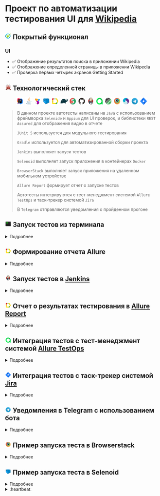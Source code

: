 # Проект по автоматизации тестирования UI для [Wikipedia](https://en.wikipedia.org/wiki/)

## <img width="4%" title="Functional" src="images/logo/functional.png"> Покрытый функционал

### UI

- :white_check_mark: Отображение результатов поиска в приложении Wikipedia
- :white_check_mark: Отображение определенной страницы в приложении Wikipedia
- :white_check_mark: Проверка первых четырех экранов Getting Started
## <img width="4%" title="Technologies" src="images/logo/technologies.png"> Технологический стек

<p align="center">
<img width="5%" title="IntelliJ IDEA" src="images/logo/Intelij_IDEA.svg">
<img width="5%" title="Java" src="images/logo/Java.svg">
<img width="5%" title="Selenide" src="images/logo/Selenide.svg">
<img width="5%" title="Selenoid" src="images/logo/Selenoid.svg">
<img width="5%" title="Allure Report" src="images/logo/Allure_Report.svg">
<img width="5%" title="Gradle" src="images/logo/Gradle.svg">
<img width="5%" title="JUnit5" src="images/logo/JUnit5.svg">
<img width="5%" title="GitHub" src="images/logo/GitHub.svg">
<img width="5%" title="Jenkins" src="images/logo/Jenkins.svg">
<img width="5%" title="Allure TestOps" src="images/logo/Allure_TestOps.svg">
<img width="5%" title="Rest Assured" src="images/logo/Rest-Assured.svg">
<img width="5%" title="BrowserStack" src="images/logo/Browserstack.svg">
<img width="5%" title="Appium" src="images/logo/Appium.svg">
<img width="5%" title="Telegram" src="images/logo/Telegram.svg">
<img width="5%" title="Jira" src="images/logo/Jira.svg">
</p>

> В данном проекте автотесты написаны на <code>Java</code> с использованием фреймворка <code>Selenide</code> и <code>Appium</code> для UI проверок, и библиотеки <code>REST Assured</code> для отображения видео в отчете
>
> <code>JUnit 5</code> используется для модульного тестирования
>
> <code>Gradle</code> используется для автоматизированной сборки проекта
>
> <code>Jenkins</code> выполняет запуск тестов
> 
> <code>Selenoid</code> выполняет запуск приложения в контейнерах <code>Docker</code>
>
> <code>BrowserStack</code> выполняет запуск приложения на удаленном мобильном устройстве
>
> <code>Allure Report</code> формирует отчет о запуске тестов
>
> Автотесты интегрируются с тест-менеджмент системой <code>Allure TestOps</code> и таск-трекер системой <code>Jira</code>
> 
> В <code>Telegram</code> отправляются уведомления о пройденном прогоне

## <img width="4%" title="Jira" src="images/logo/ITerm2_v3_icon.png"> Запуск тестов из терминала

<details>
<summary>Подробнее</summary>

### :rocket: Запуск тестов

```
gradle clean ${TASK}
```

> <details>
> <summary>:exclamation: Для запуска тестов необходимы файлы, в которых прописаны определенные параметры: </summary>
> <details>
> <summary> <code>browserstack.properties</code> </summary>
>
> + <code>userName</code> и <code>accessKey</code> – расположены в настройках <code>BrowserStack</code> для <code>App Automate</code>
> + <code>appUrl</code> – ссылка на тестируемое приложение
> + <code>deviceName</code> – наименование мобильного устройства, на котором будут запускаться тесты
> + <code>osVersion</code> – версия операционной системы мобильного устройства
> + <code>remoteURL</code> – URL удаленного сервера, на котором будут запускаться тесты 
> </details>
>
> <details>
> <summary> <code>local.properties</code> </summary>
>
> + <code>deviceName</code> – наименование мобильного устройства, на котором будут запускаться тесты
> + <code>platformName</code> – имя платформы, на которой будут запускаться тесты
> + <code>version</code> – версия операционной системы мобильного устройства
> + <code>locale</code> – локализация приложения (<code>en</code>,<code>ru</code> и т.д.)
> + <code>language</code> – язык приложения (<code>en</code>,<code>ru</code> и т.д.)
> + <code>appPackage</code> – идентификатор пакета приложения
> + <code>appActivity</code> – название основной активности приложения
> + <code>app</code> – путь до тестируемого приложения
> + <code>remoteURL</code> – URL удаленного сервера, на котором будут запускаться тесты
> </details>
>
> <details>
> <summary> <code>realDevice.properties</code> </summary>
>
> + <code>deviceName</code> – наименование мобильного устройства, на котором будут запускаться тесты
> + <code>platformName</code> – имя платформы, на которой будут запускаться тесты
> + <code>version</code> – версия операционной системы мобильного устройства
> + <code>locale</code> – локализация приложения (<code>en</code>,<code>ru</code> и т.д.)
> + <code>language</code> – язык приложения (<code>en</code>,<code>ru</code> и т.д.)
> + <code>appPackage</code> – идентификатор пакета приложения
> + <code>appActivity</code> – название основной активности приложения
> + <code>app</code> – путь до тестируемого приложения
> + <code>remoteURL</code> – URL удаленного сервера, на котором будут запускаться тесты
> </details>
>
> <details>
> <summary> <code>selenoid.properties</code> </summary>
>
> + <code>deviceName</code> – наименование мобильного устройства, на котором будут запускаться тесты
> + <code>platformName</code> – имя платформы, на которой будут запускаться тесты
> + <code>version</code> – версия операционной системы мобильного устройства
> + <code>locale</code> – локализация приложения (<code>en</code>,<code>ru</code> и т.д.)
> + <code>language</code> – язык приложения (<code>en</code>,<code>ru</code> и т.д.)
> + <code>appPackage</code> – идентификатор пакета приложения
> + <code>appActivity</code> – название основной активности приложения
> + <code>appURL</code> – ссылка на тестируемое приложение
> + <code>selenoidURL</code> – URL удаленного сервера, на котором будут запускаться тесты
> + <code>videoStorageURL</code> – адрес хранилища видео выполненных тестов
> </details>
>
> </details>

### :rocket: Параметры сборки

> <details>
> <summary><code>TASK</code> - список тестов, сгруппированных по параметру тега. В зависимости от выбранного параметра, будут запускаться определенные группы тестов</summary>
>
> + <code>browserstack</code> - запуск тестов с тегом <code>browserstack</code> на платформе <code>BrowserStack</code>
> + <code>selenoid</code> - запуск тестов с тегом <code>selenoid</code> на удаленном сервере <code>Selenoid</code>
> + <code>real</code> - запуск тестов с тегом <code>real</code> на реальном устройстве при его подключении через <code>USB</code>
> + <code>local</code> - запуск тестов с тегом <code>local</code> на локальном эмуляторе мобильного Android-устройства в <code>Android Studio IDE</code>
> </details>

</details>

## <img width="4%" title="Allure Report" src="images/logo/Allure_Report.svg"> Формирование отчета Allure

<details>
<summary>Подробнее</summary>

> <details>
> <summary>:exclamation:</summary>
>
> + Предварительно необходимо установить _Allure_
> </details>

```
allure serve build/allure-results
```

</details>

## <img width="4%" title="Jenkins" src="images/logo/Jenkins.svg"> Запуск тестов в [Jenkins](https://jenkins.autotests.cloud/job/zlwqa-wikipedia_mobile_test/)

<details>
<summary>Подробнее</summary>

### :triangular_flag_on_post:     Для запуска тестов в Jenkins необходимо выполнить следующие шаги:

1. Открыть сборку [Jenkins](https://jenkins.autotests.cloud/job/zlwqa-wikipedia_mobile_test/)
2. Нажать на таск <code>"Собрать с параметрами"</code>
3. Указать [значения параметров](#rocket-параметры-сборки)
4. Нажать на кнопку <code>"Собрать"</code>

<p align="center">
<img title="Jenkins parameters" src="images/screens/jenkins_parameters.png">
</p>

### :triangular_flag_on_post: Для формирования отчета о прохождении тестов в Allure Report необходимо выполнить следующий шаг:

5. После выполнения сборки нажать на любую ссылку/иконку <code>"Allure Report"</code>

<p>
<img title="Allure Report" src="images/screens/jenkins_allure_report.png">
</p>

</details>

## <img width="4%" title="Allure Report" src="images/logo/Allure_Report.svg"> Отчет о результатах тестирования в [Allure Report](https://jenkins.autotests.cloud/job/zlwqa-wikipedia_mobile_test/allure/)

<details>
<summary>Подробнее</summary>

> <code>Allure-framework</code> используется в качестве инструмента для построения отчетов о прогоне автотестов.
> Он позволяет получить информацию о ходе выполнения тестов, а также прикрепить скриншоты, логи и видео к формируемому отчету.
> Имеется возможность указать различные теги, приоритеты и прочую сопутствующую информацию для тестов.

### :dart: Главная страница Allure-отчета

<p align="center">
<img title="Allure Overview" src="images/screens/allure_overview.png">
</p>

### :dart: Информация о тестовом прогоне в графическом виде

<p align="center">
<img title="Allure Graphs" src="images/screens/allure_graphs.png">
</p>

### :dart: Группировка тестов по проверяемому функционалу

<p align="center">
<img title="Allure Behaviors" src="images/screens/allure_behaviors.png">
</p>

</details>

## <img width="4%" title="Allure TestOps" src="images/logo/Allure_TestOps.svg"> Интеграция тестов c тест-менеджмент системой [Allure TestOps](https://allure.autotests.cloud/project/936/dashboards)

<details>
<summary>Подробнее</summary>

> <code>Allure TestOps</code> - это платформа управления качеством программного обеспечения, объединяющая автоматическое и ручное тестирование, которая позволяет управлять всем, что связано с тестированием, в одном месте.

### :test_tube:     Основной дашборд

<p align="center">
<img title="Allure Overview Dashboard" src="images/screens/allure_overview_dashboard.png">
</p>

### :test_tube:     Дашборд для отображения успешности и длительности тестов

<p align="center">
<img title="Allure Overview Dashboard" src="images/screens/allure_duration_and_success_rate_dashboard.png">
</p>

### :test_tube:     Дашборд по стендам

<p align="center">
<img title="Allure Overview Dashboard" src="images/screens/allure_stands_dashboard.png">
</p>

### :test_tube:     Дашборд по членам команды

<p align="center">
<img title="Allure Overview Dashboard" src="images/screens/allure_team_dashboard.png">
</p>

### :test_tube:     Запуски тестов

<p align="center">
<img title="Allure Launches" src="images/screens/allure_launches.png">
</p>

### :test_tube:     Результаты запуска тестов

<p align="center">
<img title="Allure Results" src="images/screens/allure_results.png">
</p>

### :test_tube: Сгруппированные тест-кейсы по проверяемому функционалу

<p align="center">
<img title="Allure Test Cases" src="images/screens/allure_testcases.png">
</p>

</details>

## <img width="4%" title="Jira" src="images/logo/Jira.svg"> Интеграция тестов c таск-трекер системой [Jira](https://jira.autotests.cloud/browse/HOMEWORK-326)

<details>
<summary>Подробнее</summary>

> Интеграция с <code>Jira</code> позволяет добавлять в задачи тест-кейсы, запуски и их результаты.

<p align="center">
<img title="Jira Issues" src="images/screens/jira_issues.png">
</p>

</details>

## <img width="4%" title="Telegram" src="images/logo/Telegram.svg"> Уведомления в Telegram с использованием бота

<details>
<summary>Подробнее</summary>

> Реализована отправка уведомлений о прогоне с помощью бота в <code>Telegram</code>.
> Фреймворк также поддерживает уведомления по _электронной почте, Slack, Skype_ и _Mattermost_.

<p align="center">
<img title="Telegram Notifications" src="images/screens/telegram_notifications.png">
</p>

</details>


## <img width="4%" title="Browserstack" src="images/logo/Browserstack.svg"> Пример запуска теста в Browserstack

<details>
<summary>Подробнее</summary>

> Для каждого теста записывается и прилагается видео прогона.

<p align="center">
  <img title="Browserstack Video" src="images/gif/wikipedia_video.gif">
</p>

</details>

## <img width="4%" title="Selenoid" src="images/logo/Selenoid.svg"> Пример запуска теста в Selenoid

<details>
<summary>Подробнее</summary>

> Для каждого теста записывается и прилагается видео прогона.

<p align="center">
  <img title="Selenoid Video" src="images/gif/wikipedia_selenoid.gif">
</p>

</details>

<details>
<summary>:heartbeat: </summary>

### Спасибо за идею оформления [jjfhj](https://github.com/jjfhj)

</details>

